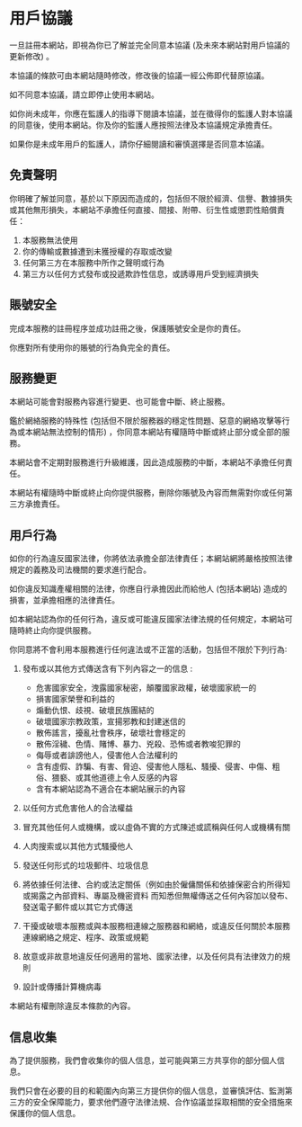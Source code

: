 # 用戶協議

一旦註冊本網站，即視為你已了解並完全同意本協議 (及未來本網站對用戶協議的更新修改) 。

本協議的條款可由本網站隨時修改，修改後的協議一經公佈即代替原協議。

如不同意本協議，請立即停止使用本網站。

如你尚未成年，你應在監護人的指導下閱讀本協議，並在徵得你的監護人對本協議的同意後，使用本網站。你及你的監護人應按照法律及本協議規定承擔責任。

如果你是未成年用戶的監護人，請你仔細閱讀和審慎選擇是否同意本協議。

## 免責聲明

你明確了解並同意，基於以下原因而造成的，包括但不限於經濟、信譽、數據損失或其他無形損失，本網站不承擔任何直接、間接、附帶、衍生性或懲罰性賠償責任：  

1. 本服務無法使用  
1. 你的傳輸或數據遭到未獲授權的存取或改變  
1. 任何第三方在本服務中所作之聲明或行為  
1. 第三方以任何方式發布或投遞欺詐性信息，或誘導用戶受到經濟損失

## 賬號安全

完成本服務的註冊程序並成功註冊之後，保護賬號安全是你的責任。

你應對所有使用你的賬號的行為負完全的責任。

## 服務變更

本網站可能會對服務內容進行變更、也可能會中斷、終止服務。

鑑於網絡服務的特殊性 (包括但不限於服務器的穩定性問題、惡意的網絡攻擊等行為或本網站無法控制的情形) ，你同意本網站有權隨時中斷或終止部分或全部的服務。

本網站會不定期對服務進行升級維護，因此造成服務的中斷，本網站不承擔任何責任。

本網站有權隨時中斷或終止向你提供服務，刪除你賬號及內容而無需對你或任何第三方承擔責任。

## 用戶行為

如你的行為違反國家法律，你將依法承擔全部法律責任；本網站網將嚴格按照法律規定的義務及司法機關的要求進行配合。

如你違反知識產權相關的法律，你應自行承擔因此而給他人 (包括本網站) 造成的損害，並承擔相應的法律責任。

如本網站認為你的任何行為，違反或可能違反國家法律法規的任何規定，本網站可隨時終止向你提供服務。

你同意將不會利用本服務進行任何違法或不正當的活動，包括但不限於下列行為∶  

1. 發布或以其他方式傳送含有下列內容之一的信息 :

   * 危害國家安全，洩露國家秘密，顛覆國家政權，破壞國家統一的  
   * 損害國家榮譽和利益的  
   * 煽動仇恨、歧視、破壞民族團結的  
   * 破壞國家宗教政策，宣揚邪教和封建迷信的  
   * 散佈謠言，擾亂社會秩序，破壞社會穩定的  
   * 散佈淫穢、色情、賭博、暴力、兇殺、恐怖或者教唆犯罪的  
   * 侮辱或者誹謗他人，侵害他人合法權利的  
   * 含有虛假、詐騙、有害、脅迫、侵害他人隱私、騷擾、侵害、中傷、粗俗、猥褻、或其他道德上令人反感的內容  
   * 含有本網站認為不適合在本網站展示的內容

1. 以任何方式危害他人的合法權益
1. 冒充其他任何人或機構，或以虛偽不實的方式陳述或謊稱與任何人或機構有關  
1. 人肉搜索或以其他方式騷擾他人  
1. 發送任何形式的垃圾郵件、垃圾信息
1. 將依據任何法律、合約或法定關係（例如由於僱傭關係和依據保密合約所得知或揭露之內部資料、專屬及機密資料 而知悉但無權傳送之任何內容加以發布、發送電子郵件或以其它方式傳送 
1. 干擾或破壞本服務或與本服務相連線之服務器和網絡，或違反任何關於本服務連線網絡之規定、程序、政策或規範  
1. 故意或非故意地違反任何適用的當地、國家法律，以及任何具有法律效力的規則  
1. 設計或傳播計算機病毒 

本網站有權刪除違反本條款的內容。

## 信息收集

為了提供服務，我們會收集你的個人信息，並可能與第三方共享你的部分個人信息。

我們只會在必要的目的和範圍內向第三方提供你的個人信息，並審慎評估、監測第三方的安全保障能力，要求他們遵守法律法規、合作協議並採取相關的安全措施來保護你的個人信息。